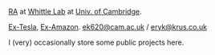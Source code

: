 [RA](https://www.eng.cam.ac.uk/profiles/ek620) at [Whittle Lab](https://whittle.eng.cam.ac.uk/) at [Univ. of Cambridge](https://www.cam.ac.uk/).


[Ex-Tesla](https://www.linkedin.com/in/krus/details/experience/), [Ex-Amazon](https://www.linkedin.com/in/krus/details/experience/). ek620@cam.ac.uk / eryk@krus.co.uk

I (very) occasionally store some public projects here.
